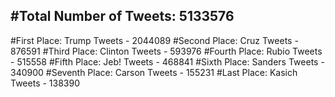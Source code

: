 #Total Number of Tweets: 5133576 
---
#First Place: Trump Tweets - 2044089
#Second Place: Cruz Tweets - 876591
#Third Place: Clinton Tweets - 593976
#Fourth Place: Rubio Tweets - 515558
#Fifth Place: Jeb! Tweets - 468841
#Sixth Place: Sanders Tweets - 340900
#Seventh Place: Carson Tweets - 155231
#Last Place: Kasich Tweets - 138390
